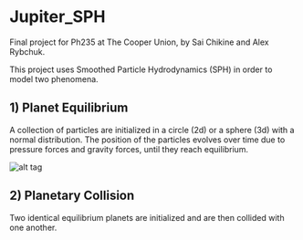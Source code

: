 # Jupiter_SPH
Final project for Ph235 at The Cooper Union, by Sai Chikine and Alex Rybchuk.

This project uses Smoothed Particle Hydrodynamics (SPH) in order to model two phenomena.

## 1) Planet Equilibrium
A collection of particles are initialized in a circle (2d) or a sphere (3d) with a normal distribution. The position of the particles evolves over time due to pressure forces and gravity forces, until they reach equilibrium.

![alt tag](/ribby/Jupiter_SPH/blob/master/media/2d_eqb.gif?raw=true)


## 2) Planetary Collision
Two identical equilibrium planets are initialized and are then collided with one another.
